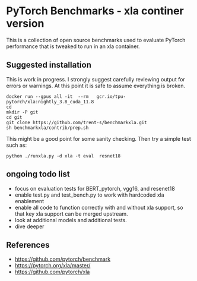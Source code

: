 # PyTorch Benchmarks - xla continer version
This is a collection of open source benchmarks used to evaluate PyTorch performance that is tweaked to run in an xla container.


## Suggested installation


This is work in progress. I strongly suggest carefully reviewing output for errors or warnings.
At this point it is safe to assume everything is broken.

```
docker run --gpus all -it  --rm   gcr.io/tpu-pytorch/xla:nightly_3.8_cuda_11.8
cd
mkdir -P git
cd git
git clone https://github.com/trent-s/benchmarkxla.git
sh benchmarkxla/contrib/prep.sh
```

This might be a good point for some sanity checking.
Then try a simple test such as:

```
python ./runxla.py -d xla -t eval  resnet18
```


## ongoing todo list
- focus on evaluation tests for BERT_pytorch, vgg16, and resenet18
- enable test.py and test_bench.py to work with hardcoded xla enablement
- enable all code to function correctly with and without xla support, so that key xla support can be merged upstream.
- look at additional models and additional tests.
- dive deeper

## References
- https://github.com/pytorch/benchmark
- https://pytorch.org/xla/master/
- https://github.com/pytorch/xla



